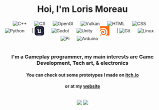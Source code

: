 
<h1 align = "center"> Hoi, I'm Loris Moreau </h1>

<!-- <img align="left" alt="word" width="30px" style="padding-right:10px;" src="https://cdn.jsdelivr.net/gh/devicons/devicon/" /> -->
<div align="center">
  <img align="center" alt="C++" width="30px" style="padding-right:20px;" src="https://cdn.jsdelivr.net/gh/devicons/devicon/icons/cplusplus/cplusplus-original.svg" />
  <img align="center" alt="C#" width="30px" style="padding-right:20px;" src="https://cdn.jsdelivr.net/gh/devicons/devicon/icons/csharp/csharp-original.svg" />
  
  <img align="center" alt="OpenGl" width="30px" style="padding-right:20px;" src="https://cdn.jsdelivr.net/gh/devicons/devicon/icons/opengl/opengl-original.svg" />
  <img align="center" alt="Vulkan" width="30px" style="padding-right:20px;" src="https://cdn.jsdelivr.net/gh/devicons/devicon/icons/vulkan/vulkan-original.svg" />
  
  <img align="center" alt="HTML" width="30px" style="padding-right:20px;" src="https://cdn.jsdelivr.net/gh/devicons/devicon/icons/html5/html5-plain.svg" />
  <img align="center" alt="CSS" width="30px" style="padding-right:20px;" src="https://cdn.jsdelivr.net/gh/devicons/devicon/icons/css3/css3-plain.svg" />
  
  <img align="center" alt="Python" width="30px" style="padding-right:20px;" src="https://cdn.jsdelivr.net/gh/devicons/devicon/icons/python/python-original.svg" />
  |
  <img align="center" alt="UE" width="30px" style="padding-right:20px;" src="https://github.com/tandpfun/skill-icons/blob/main/icons/UnrealEngine.svg" />
  <img align="center" alt="Godot" width="30px" style="padding-right:20px;" src="https://cdn.jsdelivr.net/gh/devicons/devicon/icons/godot/godot-original.svg" />
  <img align="center" alt="Unity" width="30px" style="padding-right:20px;" src="https://cdn.jsdelivr.net/gh/devicons/devicon/icons/unity/unity-original.svg" />
  <img align="center" alt="Arduino" width="30px" style="padding-right:20px;" src="https://github.com/Loris-Moreau/loris-moreau.github.io/blob/main/Images/Logos/houdini_badge_flat.svg" />
  |
  <img align="center" alt="Git" width="30px" style="padding-right:20px;" src="https://cdn.jsdelivr.net/gh/devicons/devicon/icons/git/git-original.svg" />
  
  <img align="center" alt="Linux" width="30px" style="padding-right:20px;" src="https://cdn.jsdelivr.net/gh/devicons/devicon/icons/linux/linux-original.svg" />
  
  <img align="center" alt="Pi" width="30px" style="padding-right:20px;" src="https://cdn.jsdelivr.net/gh/devicons/devicon/icons/raspberrypi/raspberrypi-original.svg" />
  <img align="center" alt="Arduino" width="30px" style="padding-right:20px;" src="https://cdn.jsdelivr.net/gh/devicons/devicon/icons/arduino/arduino-original.svg" />
  
</div>

<br>

<h3 align = "center"> I'm a Gameplay programmer, my main interests are Game Development, Tech art, & electronics </h3>

<h4 align = "center"> You can check out some prototypes I made on <a href="https://loris-moreau.itch.io" target="_blank">itch.io</a> </h4>
<h4 align = "center"> or at my <a href="https://loris-moreau.github.io/" target="_blank">website</a> </h4>

<br>

<!-- Stats -->
<div align="center">
  <!-- Prog Languages -->
  <img src="https://github-readme-stats.vercel.app/api/top-langs/?username=Loris-Moreau&size_weight=0.5&count_weight=0.5&theme=radical&layout=compact&langs_count=6" width = 35% />
  <!-- WakaTime Stats -->
  <img src="https://github-readme-stats.vercel.app/api/wakatime?username=Loris_Moreau&theme=radical&layout=compact&langs_count=8"  width = 50% />
  <!-- Github Stats -->
  <!--
  <img src="https://github-readme-stats.vercel.app/api?username=Loris-Moreau&hide=issues&show_icons=true&theme=radical&rank_icon=github" width=35% />
  -->
</div>
